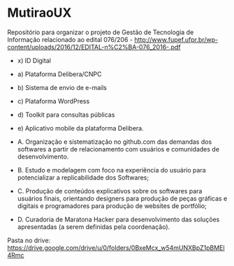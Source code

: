 # MutiraoUX
Repositório para organizar o projeto de Gestão de Tecnologia de Informação relacionado ao edital 076/206 - http://www.fupef.ufpr.br/wp-content/uploads/2016/12/EDITAL-n%C2%BA-076_2016-.pdf


* x) ID Digital
* a) Plataforma Delibera/CNPC 
* b) Sistema de envio de e-mails 
* c) Plataforma WordPress
* d) Toolkit para consultas públicas 
* e) Aplicativo mobile da plataforma Delibera.


* A. Organização e sistematização no github.com das demandas dos softwares a partir de 
relacionamento com usuários e comunidades de desenvolvimento.
* B. Estudo e modelagem com foco na experiência do usuário para potencializar a replicabilidade dos 
Softwares;
* C. Produção de conteúdos explicativos sobre os softwares para usuários finais, orientando 
designers para produção de peças gráficas e digitais e programadores para produção de 
websites de portfólio;
* D. Curadoria de Maratona Hacker para desenvolvimento das soluções apresentadas (a serem 
definidas pela coordenação).

 Pasta no drive: https://drive.google.com/drive/u/0/folders/0BxeMcx_w54mUNXBpZ1pBMEl4Rmc 
